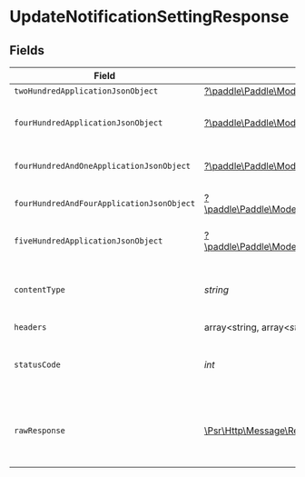 # UpdateNotificationSettingResponse


## Fields

| Field                                                                                                                                                                                       | Type                                                                                                                                                                                        | Required                                                                                                                                                                                    | Description                                                                                                                                                                                 |
| ------------------------------------------------------------------------------------------------------------------------------------------------------------------------------------------- | ------------------------------------------------------------------------------------------------------------------------------------------------------------------------------------------- | ------------------------------------------------------------------------------------------------------------------------------------------------------------------------------------------- | ------------------------------------------------------------------------------------------------------------------------------------------------------------------------------------------- |
| `twoHundredApplicationJsonObject`                                                                                                                                                           | [?\paddle\Paddle\Models\Operations\UpdateNotificationSettingResponseBody](../../Models/Operations/UpdateNotificationSettingResponseBody.md)                                                 | :heavy_minus_sign:                                                                                                                                                                          | OK                                                                                                                                                                                          |
| `fourHundredApplicationJsonObject`                                                                                                                                                          | [?\paddle\Paddle\Models\Operations\UpdateNotificationSettingNotificationsResponseBody](../../Models/Operations/UpdateNotificationSettingNotificationsResponseBody.md)                       | :heavy_minus_sign:                                                                                                                                                                          | Error response for validation                                                                                                                                                               |
| `fourHundredAndOneApplicationJsonObject`                                                                                                                                                    | [?\paddle\Paddle\Models\Operations\UpdateNotificationSettingNotificationsResponseResponseBody](../../Models/Operations/UpdateNotificationSettingNotificationsResponseResponseBody.md)       | :heavy_minus_sign:                                                                                                                                                                          | General error response                                                                                                                                                                      |
| `fourHundredAndFourApplicationJsonObject`                                                                                                                                                   | [?\paddle\Paddle\Models\Operations\UpdateNotificationSettingNotificationsResponse404ResponseBody](../../Models/Operations/UpdateNotificationSettingNotificationsResponse404ResponseBody.md) | :heavy_minus_sign:                                                                                                                                                                          | General error response                                                                                                                                                                      |
| `fiveHundredApplicationJsonObject`                                                                                                                                                          | [?\paddle\Paddle\Models\Operations\UpdateNotificationSettingNotificationsResponse500ResponseBody](../../Models/Operations/UpdateNotificationSettingNotificationsResponse500ResponseBody.md) | :heavy_minus_sign:                                                                                                                                                                          | General error response                                                                                                                                                                      |
| `contentType`                                                                                                                                                                               | *string*                                                                                                                                                                                    | :heavy_check_mark:                                                                                                                                                                          | HTTP response content type for this operation                                                                                                                                               |
| `headers`                                                                                                                                                                                   | array<string, array<*string*>>                                                                                                                                                              | :heavy_minus_sign:                                                                                                                                                                          | N/A                                                                                                                                                                                         |
| `statusCode`                                                                                                                                                                                | *int*                                                                                                                                                                                       | :heavy_check_mark:                                                                                                                                                                          | HTTP response status code for this operation                                                                                                                                                |
| `rawResponse`                                                                                                                                                                               | [\Psr\Http\Message\ResponseInterface](https://www.php-fig.org/psr/psr-7/#33-psrhttpmessageresponseinterface)                                                                                | :heavy_minus_sign:                                                                                                                                                                          | Raw HTTP response; suitable for custom response parsing                                                                                                                                     |